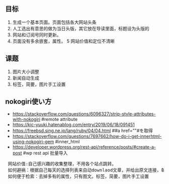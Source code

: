 ## 目标 ##
1.  生成一个基本页面。页面包括各大网站头条
2.  人工选出有意思的做为当日头版，其它放在导读里面，标题设为头版的
3.  网站和订阅号同时更新。
4.  页面没有多余嵌套，属性。
5   网站价值和定位不清晰
## 课题 ##
1.  图片大小调整
2.  新闻自动生成
3.  标签，简要，图片手工设置

## nokogiri使い方
* https://stackoverflow.com/questions/6096327/strip-style-attributes-with-nokogiri  #remote attribute
* https://kic-yuuki.hatenablog.com/entry/2019/06/18/091451  
* https://freebsd.sing.ne.jp/lang/ruby/04/04.html  ##a href=""#を取得
* https://stackoverflow.com/questions/7697662/how-do-i-get-innerhtml-using-nokogiri-gem #inner_html
* https://developer.wordpress.org/rest-api/reference/posts/#create-a-post  #wp rest api 批量导入

<pre>
 网站价值:自己感兴趣的收集整理，不用各个站点跳转。
 如何避祸：根据自己每天的选择列表来自动downlaod文章，并给出原文连接，每个网站每天5条。自少10个网站进行
 如何便于检索：去掉多有的属性，只有图文。标签，简要，图片手工设置
</pre>
